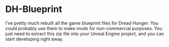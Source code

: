 # DH-Blueprint
I’ve pretty much rebuilt all the game blueprint files for Dread Hunger. You could probably use them to make mods for non-commercial purposes. You just need to extract this zip file into your Unreal Engine project, and you can start developing right away.
